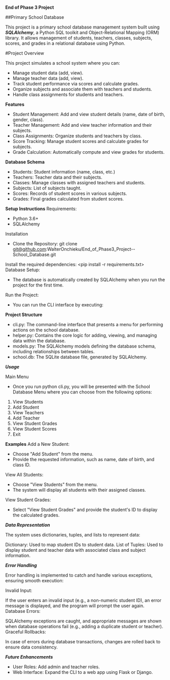 ****End of Phase 3 Project****

##Primary School Database

This project is a primary school database management system built using ***SQLAlchemy***, a Python SQL toolkit and Object-Relational Mapping (ORM) library. It allows management of students, teachers, classes, subjects, scores, and grades in a relational database using Python.

#Project Overview

This project simulates a school system where you can:
- Manage student data (add, view).
- Manage teacher data (add, view).
- Track student performance via scores and calculate grades.
- Organize subjects and associate them with teachers and students.
- Handle class assignments for students and teachers.


****Features****
- Student Management: Add and view student details (name, date of birth, gender, class).
- Teacher Management: Add and view teacher information and their subjects.
- Class Assignments: Organize students and teachers by class.
- Score Tracking: Manage student scores and calculate grades for subjects.
- Grade Calculation: Automatically compute and view grades for students.

****Database Schema****
- Students: Student information (name, class, etc.)
- Teachers: Teacher data and their subjects.
- Classes: Manage classes with assigned teachers and students.
- Subjects: List of subjects taught.
- Scores: Records of student scores in various subjects.
- Grades: Final grades calculated from student scores.

****Setup Instructions****
Requirements:
- Python 3.6+
- SQLAlchemy

Installation
- Clone the Repository: git clone git@github.com:WalterOnchieku/End_of_Phase3_Project--School_Database.git


Install the required dependencies:
<pip install -r requirements.txt>
Database Setup:
- The database is automatically created by SQLAlchemy when you run the project for the first time.

Run the Project:
- You can run the CLI interface by executing:<python cli.py>


****Project Structure****
- cli.py: The command-line interface that presents a menu for performing actions on the school database.
- helper.py: Contains the core logic for adding, viewing, and managing data within the database.
- models.py: The SQLAlchemy models defining the database schema, including relationships between tables.
- school.db: The SQLite database file, generated by SQLAlchemy.

***Usage***

Main Menu
- Once you run python cli.py, you will be presented with the School Database Menu where you can choose from the following options:

1. View Students
2. Add Student
3. View Teachers
4. Add Teacher
5. View Student Grades
6. View Student Scores
7. Exit

**Examples**
Add a New Student:

- Choose "Add Student" from the menu.
- Provide the requested information, such as name, date of birth, and class ID.

View All Students:

- Choose "View Students" from the menu.
- The system will display all students with their assigned classes.

View Student Grades:

- Select "View Student Grades" and provide the student's ID to display the calculated grades.

***Data Representation***

The system uses dictionaries, tuples, and lists to represent data:

Dictionary: Used to map student IDs to student data.
List of Tuples: Used to display student and teacher data with associated class and subject information.

***Error Handling***

Error handling is implemented to catch and handle various exceptions, ensuring smooth execution:

Invalid Input:

If the user enters an invalid input (e.g., a non-numeric student ID), an error message is displayed, and the program will prompt the user again.
Database Errors:

SQLAlchemy exceptions are caught, and appropriate messages are shown when database operations fail (e.g., adding a duplicate student or teacher).
Graceful Rollbacks:

In case of errors during database transactions, changes are rolled back to ensure data consistency.

***Future Enhancements***
- User Roles: Add admin and teacher roles.
- Web Interface: Expand the CLI to a web app using Flask or Django.

